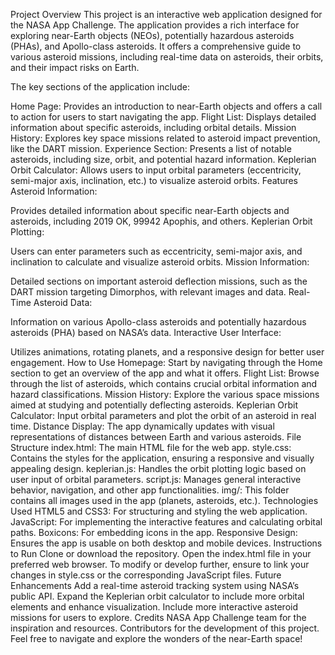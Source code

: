 Project Overview
This project is an interactive web application designed for the NASA App Challenge. The application provides a rich interface for exploring near-Earth objects (NEOs), potentially hazardous asteroids (PHAs), and Apollo-class asteroids. It offers a comprehensive guide to various asteroid missions, including real-time data on asteroids, their orbits, and their impact risks on Earth.

The key sections of the application include:

Home Page: Provides an introduction to near-Earth objects and offers a call to action for users to start navigating the app.
Flight List: Displays detailed information about specific asteroids, including orbital details.
Mission History: Explores key space missions related to asteroid impact prevention, like the DART mission.
Experience Section: Presents a list of notable asteroids, including size, orbit, and potential hazard information.
Keplerian Orbit Calculator: Allows users to input orbital parameters (eccentricity, semi-major axis, inclination, etc.) to visualize asteroid orbits.
Features
Asteroid Information:

Provides detailed information about specific near-Earth objects and asteroids, including 2019 OK, 99942 Apophis, and others.
Keplerian Orbit Plotting:

Users can enter parameters such as eccentricity, semi-major axis, and inclination to calculate and visualize asteroid orbits.
Mission Information:

Detailed sections on important asteroid deflection missions, such as the DART mission targeting Dimorphos, with relevant images and data.
Real-Time Asteroid Data:

Information on various Apollo-class asteroids and potentially hazardous asteroids (PHA) based on NASA’s data.
Interactive User Interface:

Utilizes animations, rotating planets, and a responsive design for better user engagement.
How to Use
Homepage: Start by navigating through the Home section to get an overview of the app and what it offers.
Flight List: Browse through the list of asteroids, which contains crucial orbital information and hazard classifications.
Mission History: Explore the various space missions aimed at studying and potentially deflecting asteroids.
Keplerian Orbit Calculator: Input orbital parameters and plot the orbit of an asteroid in real time.
Distance Display: The app dynamically updates with visual representations of distances between Earth and various asteroids.
File Structure
index.html: The main HTML file for the web app.
style.css: Contains the styles for the application, ensuring a responsive and visually appealing design.
keplerian.js: Handles the orbit plotting logic based on user input of orbital parameters.
script.js: Manages general interactive behavior, navigation, and other app functionalities.
img/: This folder contains all images used in the app (planets, asteroids, etc.).
Technologies Used
HTML5 and CSS3: For structuring and styling the web application.
JavaScript: For implementing the interactive features and calculating orbital paths.
Boxicons: For embedding icons in the app.
Responsive Design: Ensures the app is usable on both desktop and mobile devices.
Instructions to Run
Clone or download the repository.
Open the index.html file in your preferred web browser.
To modify or develop further, ensure to link your changes in style.css or the corresponding JavaScript files.
Future Enhancements
Add a real-time asteroid tracking system using NASA’s public API.
Expand the Keplerian orbit calculator to include more orbital elements and enhance visualization.
Include more interactive asteroid missions for users to explore.
Credits
NASA App Challenge team for the inspiration and resources.
Contributors for the development of this project.
Feel free to navigate and explore the wonders of the near-Earth space!
